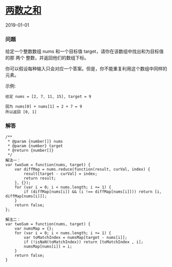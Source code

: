 # [两数之和](https://leetcode-cn.com/problems/two-sum)

2019-01-01

### 问题

给定一个整数数组 nums 和一个目标值 target，请你在该数组中找出和为目标值的那 两个 整数，并返回他们的数组下标。

你可以假设每种输入只会对应一个答案。但是，你不能重复利用这个数组中同样的元素。

示例:

```
给定 nums = [2, 7, 11, 15], target = 9

因为 nums[0] + nums[1] = 2 + 7 = 9
所以返回 [0, 1]
```

### 解答

```
/**
 * @param {number[]} nums
 * @param {number} target
 * @return {number[]}
 */
解法一：
var twoSum = function(nums, target) {
    var diffMap = nums.reduce(function(result, curVal, index) {
        result[target - curVal] = index;
        return result;
    }, {});
    for (var i = 0; i < nums.length; i += 1) {
        if (diffMap[nums[i]] && (i !== diffMap[nums[i]])) return [i, diffMap[nums[i]]];
    }
    return false;
};

解法二：
var twoSum = function(nums, target) {
    var numsMap = {};
    for (var i = 0; i < nums.length; i += 1) {
        var toMatchIndex = numsMap[target - nums[i]];
        if (!isNaN(toMatchIndex)) return [toMatchIndex , i];
        numsMap[nums[i]] = i;
    }
    return false;
}
```